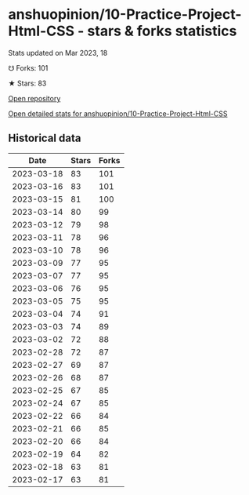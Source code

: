 # anshuopinion/10-Practice-Project-Html-CSS - stars & forks statistics

Stats updated on Mar 2023, 18

☋ Forks: 101

★ Stars: 83

[Open repository](https://github.com/anshuopinion/10-Practice-Project-Html-CSS)

[Open detailed stats for anshuopinion/10-Practice-Project-Html-CSS](https://reviewgithub.com/rep/anshuopinion/10-Practice-Project-Html-CSS)

## Historical data
| Date | Stars | Forks |
|------|-------|-------|
| 2023-03-18 | 83 | 101 | 
| 2023-03-16 | 83 | 101 | 
| 2023-03-15 | 81 | 100 | 
| 2023-03-14 | 80 | 99 | 
| 2023-03-12 | 79 | 98 | 
| 2023-03-11 | 78 | 96 | 
| 2023-03-10 | 78 | 96 | 
| 2023-03-09 | 77 | 95 | 
| 2023-03-07 | 77 | 95 | 
| 2023-03-06 | 76 | 95 | 
| 2023-03-05 | 75 | 95 | 
| 2023-03-04 | 74 | 91 | 
| 2023-03-03 | 74 | 89 | 
| 2023-03-02 | 72 | 88 | 
| 2023-02-28 | 72 | 87 | 
| 2023-02-27 | 69 | 87 | 
| 2023-02-26 | 68 | 87 | 
| 2023-02-25 | 67 | 85 | 
| 2023-02-24 | 67 | 85 | 
| 2023-02-22 | 66 | 84 | 
| 2023-02-21 | 66 | 85 | 
| 2023-02-20 | 66 | 84 | 
| 2023-02-19 | 64 | 82 | 
| 2023-02-18 | 63 | 81 | 
| 2023-02-17 | 63 | 81 | 

